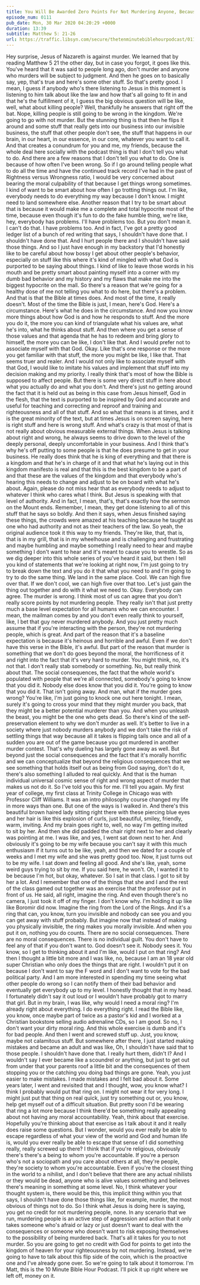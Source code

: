 ```yaml
---
title: You Will Be Awarded Zero Points For Not Murdering Anyone, Because Not Murdering Is a Minimal Expectation In This Course
episode_num: 0111
pub_date: Mon, 30 Mar 2020 04:20:29 +0000
duration: 13:39
subtitle: Matthew 5: 21-26
url: https://traffic.libsyn.com/secure/thetenminutebiblehourpodcast/0111_-_Final.mp3
---
```


 Hey surprise, Jesus of Nazareth is against murder. We learned that by reading Matthew 5 21 the other day, but in case you forgot, it goes like this. You've heard that it was said to people long ago, don't murder and anyone who murders will be subject to judgment. And then he goes on to basically say, yep, that's true and here's some other stuff. So that's pretty good. I mean, I guess if anybody who's there listening to Jesus in this moment is listening to him talk about like the law and how that's all going to fit in and that he's the fulfillment of it, I guess the big obvious question will be like, well, what about killing people? Well, thankfully he answers that right off the bat. Nope, killing people is still going to be wrong in the kingdom. We're going to go with not murder. But the stunning thing is that then he flips it around and some stuff that really gets into our business into our invisible business, the stuff that other people don't see, the stuff that happens in our brain, in our heart, in our essence, in our core, whatever you want to call it. And that creates a conundrum for you and me, my friends, because the whole deal here socially with the podcast thing is that I don't tell you what to do. And there are a few reasons that I don't tell you what to do. One is because of how often I've been wrong. So if I go around telling people what to do all the time and have the continued track record I've had in the past of Rightness versus Wrongness ratio, I would be very concerned about bearing the moral culpability of that because I get things wrong sometimes. I kind of want to be smart about how often I go trotting things out. I'm like, everybody needs to do everything my way because I don't know. I might need to land somewhere else. Another reason that I try to be smart about that is because it would make me a complete and total hypocrite most of the time, because even though it's fun to do the fake humble thing, we're like, hey, everybody has problems. I'll have problems too. But you don't mean it. I can't do that. I have problems too. And in fact, I've got a pretty good ledger list of a bunch of red writing that says, I shouldn't have done that. I shouldn't have done that. And I hurt people there and I shouldn't have said those things. And so I just have enough in my backstory that I'd honestly like to be careful about how bossy I get about other people's behavior, especially on stuff like this where it's kind of mingled with what God is purported to be saying about things. I kind of like to leave those words in his mouth and be pretty smart about painting myself into a corner with my dumb bad behavior and my history and my flaws that make me into the biggest hypocrite on the mall. So there's a reason that we're going for a healthy dose of me not telling you what to do here, but there's a problem. And that is that the Bible at times does. And most of the time, it really doesn't. Most of the time the Bible is just, I mean, here's God. Here's a circumstance. Here's what he does in the circumstance. And now you know more things about how God is and how he responds to stuff. And the more you do it, the more you can kind of triangulate what his values are, what he's into, what he thinks about stuff. And then where you get a sense of those values and that agenda that he has to redeem and bring glory to himself, the more you can be like, I don't like that. And I would prefer not to associate myself with that God. Okay. Like that's one response or the more you get familiar with that stuff, the more you might be like, I like that. That seems truer and realer. And I would not only like to associate myself with that God, I would like to imitate his values and implement that stuff into my decision making and my priority. I really think that's most of how the Bible is supposed to affect people. But there is some very direct stuff in here about what you actually do and what you don't. And there's just no getting around the fact that it is held out as being in this case from Jesus himself, God in the flesh, that the text is purported to be inspired by God and accurate and useful for teaching and correcting and reproof and training and righteousness and all of that stuff. And so what that means is at times, and it is the great minority of the text, but at times Jesus is on screen saying, here is right stuff and here is wrong stuff. And what's crazy is that most of that is not really about obvious measurable external things. When Jesus is talking about right and wrong, he always seems to drive down to the level of the deeply personal, deeply uncomfortable in your business. And I think that's why he's off putting to some people is that he does presume to get in your business. He really does think that he is king of everything and that there is a kingdom and that he's in charge of it and that what he's laying out in this kingdom manifesto is real and that this is the best kingdom to be a part of and that these are the values of the kingdom and that everybody who's hearing this needs to change and adjust to be on board with what he's about. Again, please do not miss hear that as everybody needs to adjust to whatever I think who cares what I think. But Jesus is speaking with that level of authority. And in fact, I mean, that's, that's exactly how the sermon on the Mount ends. Remember, I mean, they get done listening to all of this stuff that he says so boldly. And then it says, when Jesus finished saying these things, the crowds were amazed at his teaching because he taught as one who had authority and not as their teachers of the law. So yeah, the original audience took it this way to my friends. They're like, that, that is, that is in my grill, that is in my wheelhouse and is challenging and frustrating and maybe humbling and maybe something I really need to hear and maybe something I don't want to hear and it's meant to cause you to wrestle. So as we dig deeper into this whole series of you've heard it said, but then I tell you kind of statements that we're looking at right now, I'm just going to try to break down the text and you do it that what you need to and I'm going to try to do the same thing. We land in the same place. Cool. We can high five over that. If we don't cool, we can high five over that too. Let's just gain the thing out together and do with it what we need to. Okay. Everybody can agree. The murder is wrong. I think most of us can agree that you don't really score points by not murdering people. They really isn't that just pretty much a base level expectation for all humans who we can encounter. I mean, the mailman comes by and you don't even really think to yourself, like, I bet that guy never murdered anybody. And you just pretty much assume that if you're interacting with the person, they're not murdering people, which is great. And part of the reason that it's a baseline expectation is because it's heinous and horrible and awful. Even if we don't have this verse in the Bible, it's awful. But part of the reason that murder is something that we don't do goes beyond the moral, the horrificness of it and right into the fact that it's very hard to murder. You might think, no, it's not that. I don't really stab somebody or something. No, but really think about that. The social consequences, the fact that the whole world's populated with people that we're all connected, somebody's going to know that you did it. Nobody else does know that you did it. You're going to know that you did it. That isn't going away. And man, what if the murder goes wrong? You're like, I'm just going to knock one out here tonight. I mean, surely it's going to cross your mind that they might murder you back, that they might be a better potential murderer than you. And when you unleash the beast, you might be the one who gets dead. So there's kind of the self-preservation element to why we don't murder as well. It's better to live in a society where just nobody murders anybody and we don't take the risk of settling things that way because all it takes is flipping tails once and all of a sudden you are out of the game because you got murdered in another murder contest. That's why dueling has largely gone away as well. But beyond just the social consequences and the fact that it's morally horrific and we can conceptualize that beyond the religious consequences that we see something that holds itself out as being from God saying, don't do it, there's also something I alluded to real quickly. And that is the human individual universal cosmic sense of right and wrong aspect of murder that makes us not do it. So I've told you this for me. I'll tell you again. My first year of college, my first class at Trinity College in Chicago was with Professor Cliff Williams. It was an intro philosophy course changed my life in more ways than one. But one of the ways is I walked in. And there's this beautiful brown haired lady sitting right there with these piercing blue eyes and her hair is like this explosion of curls, just beautiful, smiley, friendly, warm, inviting. And my brain goes right to, well, no way I'm getting invited to sit by her. And then she did padded the chair right next to her and clearly was pointing at me. I was like, and yes, I went sat down next to her. And obviously it's going to be my wife because you can't say it with this much enthusiasm if it turns out to be like, yeah, and then we dated for a couple of weeks and I met my wife and she was pretty good too. Now, it just turns out to be my wife. I sat down and feeling all good. And she's like, yeah, some weird guys trying to sit by me. If you said here, he won't. Oh, I wanted it to be because I'm hot, but okay, whatever. So I sat in that class. I got to sit by her a lot. And I remember that one of the things that she and I and the rest of the class gamed out together was an exercise that the professor put in front of us. He said, all right, imagine the ring. And even though there's no camera, I just took it off of my finger. I don't know why. I'm holding it up like like Boromir did now. Imagine the ring from the Lord of the Rings. And it's a ring that can, you know, turn you invisible and nobody can see you and you can get away with stuff probably. But imagine now that instead of making you physically invisible, the ring makes you morally invisible. And when you put it on, nothing you do counts. There are no social consequences. There are no moral consequences. There is no individual guilt. You don't have to feel any of that if you don't want to. God doesn't see it. Nobody sees it. You know, so I get to thinking about it and I'm like, would I put on that ring? And then I thought a little bit more and I was like, no, because I am an 18 year old super Christian who only does the things that are right. I wouldn't put it on because I don't want to say the F word and I don't want to vote for the bad political party. And I am more interested in spending my time seeing what other people do wrong so I can notify them of their bad behavior and eventually get everybody up to my level. I honestly thought that in my head. I fortunately didn't say it out loud or I wouldn't have probably got to marry that girl. But in my brain, I was like, why would I need a moral ring? I'm already right about everything. I do everything right. I read the Bible like, you know, once maybe part of twice as a pastor's kid and I worked at a Christian bookstore selling audio adrenaline CDs, so I am good. So no, I don't want your dirty moral ring. And this whole exercise is dumb and it's for bad people. And then I went and screwed stuff up. Just, you know, maybe not calamitous stuff. But somewhere after there, I just started making mistakes and became an adult and was like, Oh, I shouldn't have said that to those people. I shouldn't have done that. I really hurt them, didn't I? And I wouldn't say I ever became like a scoundrel or anything, but just to get out from under that your parents roof a little bit and the consequences of them stopping you or the catching you doing bad things are gone. Yeah, you just easier to make mistakes. I made mistakes and I felt bad about it. Some years later, I went and revisited that and I thought, wow, you know what? I think I probably would put that ring on. I might not wear it for very long. I might just put that thing on real quick, just try something out or, you know, help get myself out of a difficult situation. But pretty soon I'd be wearing that ring a lot more because I think there'd be something really appealing about not having any moral accountability. Yeah, think about that exercise. Hopefully you're thinking about that exercise as I talk about it and it really does raise some questions. But I wonder, would you ever really be able to escape regardless of what your view of the world and God and human life is, would you ever really be able to escape that sense of I did something really, really screwed up there? I think that if you're religious, obviously there's there's a being to whom you're accountable. If you're a person who's not a sociopath and you care about others at all, they're people, they're society to whom you're accountable. Even if you're the closest thing in the world to a nihilist, and I don't believe that there are any actual nihilists or they would be dead, anyone who is alive values something and believes there's meaning in something at some level. No, I think whatever your thought system is, there would be this, this implicit thing within you that says, I shouldn't have done those things like, for example, murder, the most obvious of things not to do. So I think what Jesus is doing here is saying, you get no credit for not murdering people, none. In any scenario that we run, murdering people is an active step of aggression and action that it only takes someone who's afraid or lazy or just doesn't want to deal with the consequences or someone who doesn't want to risk exposing themselves to the possibility of being murdered back. That's all it takes for you to not murder. So you are going to get no credit with God for points to get into the kingdom of heaven for your righteousness by not murdering. Instead, we're going to have to talk about this flip side of the coin, which is the proactive one and I've already gone over. So we're going to talk about it tomorrow. I'm Matt, this is the 10 Minute Bible Hour Podcast. I'll pick it up right where we left off, money on it.
